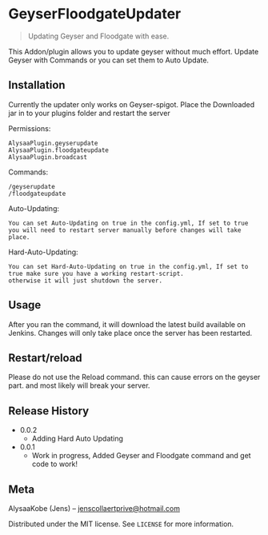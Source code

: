 # GeyserFloodgateUpdater
> Updating Geyser and Floodgate with ease.


This Addon/plugin allows you to update geyser without much effort.
Update Geyser with Commands or you can set them to Auto Update.


## Installation

Currently the updater only works on Geyser-spigot. Place the Downloaded jar in to your plugins folder and restart the server


Permissions:
```
AlysaaPlugin.geyserupdate
AlysaaPlugin.floodgateupdate
AlysaaPlugin.broadcast
```

Commands:
```
/geyserupdate
/floodgateupdate 
```

Auto-Updating:

```
You can set Auto-Updating on true in the config.yml, If set to true you will need to restart server manually before changes will take place.
```
Hard-Auto-Updating:

```
You can set Hard-Auto-Updating on true in the config.yml, If set to true make sure you have a working restart-script.
otherwise it will just shutdown the server.

```

## Usage

After you ran the command, it will download the latest build available on Jenkins.
Changes will only take place once the server has been restarted.

## Restart/reload

Please do not use the Reload command. this can cause errors on the geyser part. and most likely will break your server.


## Release History
* 0.0.2
    * Adding Hard Auto Updating
* 0.0.1
    * Work in progress, Added Geyser and Floodgate command and get code to work!

## Meta

AlysaaKobe (Jens) – jenscollaertprive@hotmail.com

Distributed under the MIT license. See ``LICENSE`` for more information.
